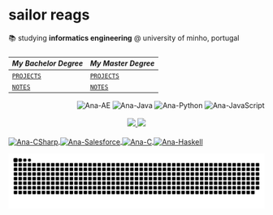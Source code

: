 # sailor reags

📚 studying **informatics engineering** @ university of minho, portugal

###

| ***My Bachelor Degree*** | ***My Master Degree*** |
| --- | --- |
| [`PROJECTS`](https://github.com/sailoring-rgb/PROJECTS/tree/main/Licenciatura) | [`PROJECTS`](https://github.com/sailoring-rgb/PROJECTS/tree/main/Mestrado) |
| [`NOTES`](https://github.com/sailoring-rgb/NOTES/tree/main/Licenciatura) | [`NOTES`](https://github.com/sailoring-rgb/NOTES/tree/main/Mestrado) |


<div align="right" style="display: inline_block">
  <img align="center" alt="Ana-AE" height="30" width="40" src="https://cdn.jsdelivr.net/gh/devicons/devicon/icons/aftereffects/aftereffects-original.svg" />
  <img align="center" alt="Ana-Java" height="30" width="40" src="https://cdn.jsdelivr.net/gh/devicons/devicon/icons/java/java-original.svg" />
  <img align="center" alt="Ana-Python" height="30" width="40" src="https://cdn.jsdelivr.net/gh/devicons/devicon/icons/python/python-original.svg" />
  <img align="center" alt="Ana-JavaScript" height="30" width="40" src="https://cdn.jsdelivr.net/gh/devicons/devicon/icons/javascript/javascript-original.svg" />
</div> 

<br/>
<div align="center">
  <a href="https://github.com/sailoring-rgb">
  <img height="180em" src="https://github-readme-stats.vercel.app/api?username=sailoring-rgb&show_icons=true&theme=dark&include_all_commits=true&count_private=true"/>
  <img height="180em" src="https://github-readme-stats.vercel.app/api/top-langs/?username=sailoring-rgb&layout=compact&langs_count=7&theme=dark"/>
</div>

<br/>
<div align="left" style="display: inline_block">
  <img align="center" alt="Ana-CSharp" height="30" width="40" src="https://cdn.jsdelivr.net/gh/devicons/devicon/icons/csharp/csharp-original.svg" />
  <img align="center" alt="Ana-Salesforce" height="30" width="40" src="https://cdn.jsdelivr.net/gh/devicons/devicon/icons/salesforce/salesforce-original.svg" />
  <img align="center" alt="Ana-C" height="30" width="40" src="https://cdn.jsdelivr.net/gh/devicons/devicon/icons/c/c-original.svg" />
  <img align="center" alt="Ana-Haskell" height="30" width="40" src="https://cdn.jsdelivr.net/gh/devicons/devicon/icons/haskell/haskell-original.svg" />
</div> 
  
<div> 
    
  ![Snake animation](https://github.com/sailoring-rgb/sailoring-rgb/blob/output/github-contribution-grid-snake.svg)
 
</div>
